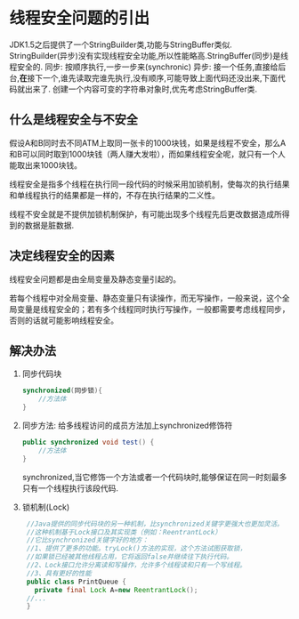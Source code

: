 # 线程安全问题的引出

JDK1.5之后提供了一个StringBuilder类,功能与StringBuffer类似.
StringBuilder(异步)没有实现线程安全功能,所以性能略高.StringBuffer(同步)是线程安全的.
同步: 按顺序执行,一步一步来(synchronic)
异步: 接一个任务,直接给后台,**在**接下一个,谁先读取完谁先执行,没有顺序,可能导致上面代码还没出来,下面代码就出来了.
创建一个内容可变的字符串对象时,优先考虑StringBuffer类.

## 什么是线程安全与不安全

假设A和B同时去不同ATM上取同一张卡的1000块钱，如果是线程不安全，那么A和B可以同时取到1000块钱（两人赚大发啦），而如果线程安全呢，就只有一个人能取出来1000块钱。

线程安全是指多个线程在执行同一段代码的时候采用加锁机制，使每次的执行结果和单线程执行的结果都是一样的，不存在执行结果的二义性。

线程不安全就是不提供加锁机制保护，有可能出现多个线程先后更改数据造成所得到的数据是脏数据.

## 决定线程安全的因素

线程安全问题都是由全局变量及静态变量引起的。

若每个线程中对全局变量、静态变量只有读操作，而无写操作，一般来说，这个全局变量是线程安全的；若有多个线程同时执行写操作，一般都需要考虑线程同步，否则的话就可能影响线程安全。

## 解决办法

1. 同步代码块

    ```java
    synchronized(同步锁){
        //方法体
    }
    ```

2. 同步方法: 给多线程访问的成员方法加上synchronized修饰符

    ```java
    public synchronized void test() {
        //方法体
    }
    ```

    synchronized,当它修饰一个方法或者一个代码块时,能够保证在同一时刻最多只有一个线程执行该段代码.

3. 锁机制(Lock)

   ```java
    //Java提供的同步代码块的另一种机制，比synchronized关键字更强大也更加灵活。
    //这种机制基于Lock接口及其实现类（例如：ReentrantLock）
    //它比synchronized关键字好的地方：
    //1、提供了更多的功能。tryLock()方法的实现，这个方法试图获取锁，
    //如果锁已经被其他线程占用，它将返回false并继续往下执行代码。
    //2、Lock接口允许分离读和写操作，允许多个线程读和只有一个写线程。
    //3、具有更好的性能
    public class PrintQueue {
      private final Lock A=new ReentrantLock();
    //...
    }
   ```
